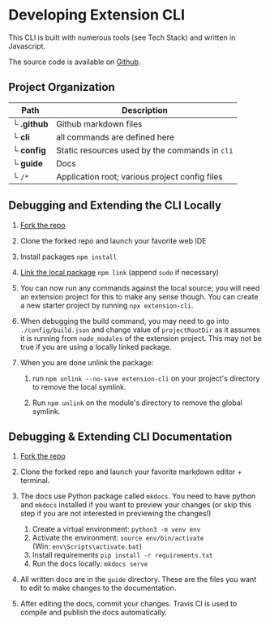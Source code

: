 # Developing Extension CLI

This CLI is built with numerous tools (see Tech Stack) and written in Javascript. 

The source code is available on [Github](https://github.com/MobileFirstLLC/extension-cli).


## Project Organization

Path | Description
--- | ---
└ **.github** | Github markdown files
└ **cli** |  all commands are defined here
└ **config** | Static resources used by the commands in `cli`
└ **guide** | Docs
└ `/*` | Application root; various project config files


## Debugging and Extending the CLI Locally

1. [Fork the repo](https://github.com/MobileFirstLLC/extension-cli/fork)

2. Clone the forked repo and launch your favorite web IDE

3. Install packages `npm install`

4. [Link the local package](https://docs.npmjs.com/cli/link.html) `npm link` (append `sudo` if necessary)

5. You can now run any commands against the local source; you will need an extension project for this to make any sense though. You can create a new starter project by running `npx extension-cli`.

6. When debugging the build command, you may need to go into `./config/build.json` and change value of `projectRootDir` as it assumes it is running from `node_modules` of the extension project. This may not be true if you are using a locally linked package.

7. When you are done unlink the package: 

    1. run `npm unlink --no-save extension-cli` on your project's directory to remove the local symlink. 
    
    2. Run `npm unlink` on the module's directory to remove the global symlink.

## Debugging & Extending CLI Documentation

1. [Fork the repo](https://github.com/MobileFirstLLC/extension-cli/fork)

2. Clone the forked repo and launch your favorite markdown editor + terminal.

3. The docs use Python package called `mkdocs`. You need to have python and `mkdocs` installed if you want to preview your changes (or skip this step if you are not interested in previewing the changes!)

    1. Create a virtual environment: `python3 -m venv env`
    2. Activate the environment: `source env/bin/activate`
       <br/>(Win: `env\Scripts\activate.bat`)
    3. Install requirements `pip install -r requirements.txt`
    4. Run the docs locally: `mkdocs serve`

4. All written docs are in the `guide` directory. These are the files you want to edit to make changes to the documentation. 

5. After editing the docs, commit your changes. Travis CI is used to compile and publish the docs automatically.
